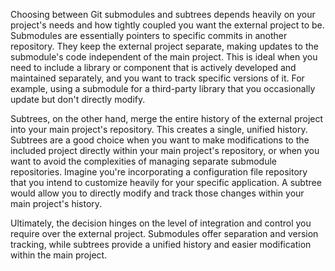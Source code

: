 Choosing between Git submodules and subtrees depends heavily on your project's needs and how tightly coupled you want the external project to be. Submodules are essentially pointers to specific commits in another repository. They keep the external project separate, making updates to the submodule's code independent of the main project. This is ideal when you need to include a library or component that is actively developed and maintained separately, and you want to track specific versions of it. For example, using a submodule for a third-party library that you occasionally update but don't directly modify.

Subtrees, on the other hand, merge the entire history of the external project into your main project's repository. This creates a single, unified history. Subtrees are a good choice when you want to make modifications to the included project directly within your main project's repository, or when you want to avoid the complexities of managing separate submodule repositories. Imagine you're incorporating a configuration file repository that you intend to customize heavily for your specific application. A subtree would allow you to directly modify and track those changes within your main project's history.

Ultimately, the decision hinges on the level of integration and control you require over the external project. Submodules offer separation and version tracking, while subtrees provide a unified history and easier modification within the main project.